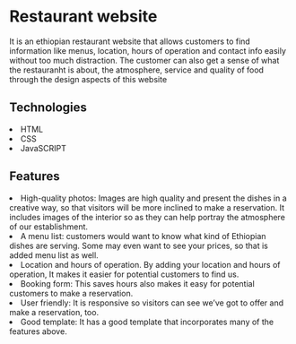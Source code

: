 <h1> Restaurant website</h1>
<p> It is an ethiopian restaurant website that allows customers to find information like menus, location, hours of operation and contact info easily without too much distraction. The customer can also get a sense of what the restauranht is about, the atmosphere, service and quality of food through the design aspects of this website</p> 
<h2>Technologies</h2>
<li>HTML</li>
<li>CSS</li>
<li>JavaSCRIPT</li>
<h2> Features</h2>
<li> High-quality photos: Images are high quality and present the dishes in a creative way, so that visitors will be more inclined to make a reservation. It includes images of the interior so as they can help portray the atmosphere of our establishment. </li>
<li>A menu list: customers would want to know what kind of Ethiopian dishes are serving. Some may even want to see your prices, so that is added menu list as well.</li>
<li>Location and hours of operation. By adding your location and hours of operation, It makes it easier for potential customers to find us.</li>
<li>Booking form: This saves hours also makes it easy for potential customers to make a reservation.</li>
<li>User friendly: It is responsive so visitors can see we’ve got to offer and make a reservation, too.</li>
<li>Good template: It has a good template that incorporates many of the features above.</li>

